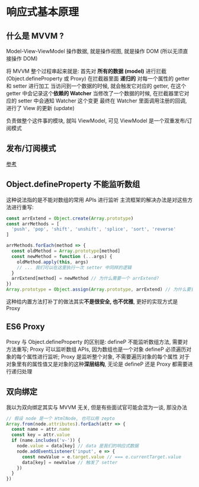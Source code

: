# 响应式基本原理
## 什么是 MVVM ?
Model-View-ViewModel
操作数据, 就是操作视图, 就是操作 DOM (所以无须直接操作 DOM)

将 MVVM 整个过程串起来就是:
  首先对 **所有的数据 (model)** 进行拦截 (Object.defineProperty 或 Proxy)
    在拦截器里面 **递归的** 对每一个属性的 getter 和 setter 进行加工
  当访问到一个数据的时候, 就会触发它对应的 getter, 在这个 getter 中会记录这个**依赖的 Watcher**
  当修改了一个数据的时候, 在拦截器里它对应的 setter 中会通知 Watcher 这个变更
  最终在 Watcher 里面调用注册的回调, 进行了 View 的更新 (update)

负责做整个这件事的模块, 就叫 ViewModel, 可见 ViewModel 是一个双重发布/订阅模式

## 发布/订阅模式
[参考](./event_bus.md)

## Object.defineProperty 不能监听数组
这种说法指的是不能对数组的常用 APIs 进行监听
主流框架的解决办法是对这些方法进行重写: 
```js
const arrExtend = Object.create(Array.prototype)
const arrMethods = [
  'push', 'pop', 'shift', 'unshift', 'splice', 'sort', 'reverse'
]

arrMethods.forEach(method => {
  const oldMethod = Array.prototype[method]
  const newMethod = function (...args) {
    oldMethod.apply(this, args)
    // ... 我们可以在这里执行一次 setter 中同样的逻辑
  }
  arrExtend[method] = newMethod // 为什么需要一个 arrExtend?
})
Array.prototype = Object.assign(Array.prototype, arrExtend) // 为什么要重新赋值?
```
这种给内置方法打补丁的做法其实**不是很安全, 也不优雅**, 更好的实现方式是 Proxy

## ES6 Proxy
Proxy 与 Object.defineProperty 的区别是:
  defineP 不能监听数组方法, 需要对方法重写; Proxy 可以监听数组 APIs, 因为数组也是一个对象
  defineP 必须遍历对象的每个属性进行监听; Proxy 是监听整个对象, 不需要遍历对象的每个属性
  对于对象里有的属性值又是对象的这种**深层结构**, 无论是 defineP 还是 Proxy 都需要进行递归处理

## 双向绑定
我以为双向绑定其实与 MVVM 无关, 但是有些面试官可能会混为一谈, 那没办法
```js
// 假设 node 是一个 HtmlNode, 也可以用 zepto
Array.from(node.attributes).forEach(attr => {
  const name = attr.name
  const key = attr.value
  if (name.includes('v-')) {
    node.value = data[key] // data 是我们的响应式数据
    node.addEventListener('input', e => {
      const newValue = e.target.value // === e.currentTarget.value
      data[key] = newValue // 触发了 setter
    })
  }
})
```

